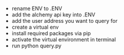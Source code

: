 
- rename ENV to .ENV
- add the alchemy api key into .ENV
- add the user address you want to query for 
- create a virtual env
- install required packages via pip 
- activate the virtual environment in terminal 
- run python query.py

